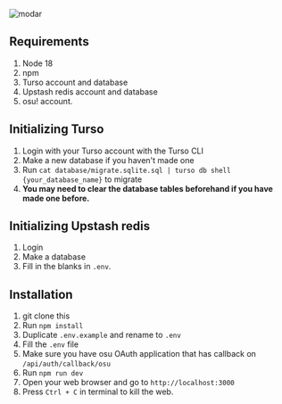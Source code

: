 ![modar](https://cdn.discordapp.com/attachments/856213034716758036/1158702564141973534/IMG_3414.JPG?ex=651d355a&is=651be3da&hm=89d37764da8debf72db294ea8fc268e650301a76912d7966280fa016eced23c8&)

## Requirements
1. Node 18
2. npm
3. Turso account and database
4. Upstash redis account and database
5. osu! account.

## Initializing Turso
1. Login with your Turso account with the Turso CLI
2. Make a new database if you haven't made one
3. Run `cat database/migrate.sqlite.sql | turso db shell {your_database_name}` to migrate
4. **You may need to clear the database tables beforehand if you have made one before.**

## Initializing Upstash redis
1. Login
2. Make a database
3. Fill in the blanks in `.env`.

## Installation
1. git clone this
2. Run `npm install`
3. Duplicate `.env.example` and rename to `.env`
4. Fill the `.env` file
5. Make sure you have osu OAuth application that has callback on `/api/auth/callback/osu`
6. Run `npm run dev`
7. Open your web browser and go to `http://localhost:3000`
8. Press `Ctrl + C` in terminal to kill the web.
